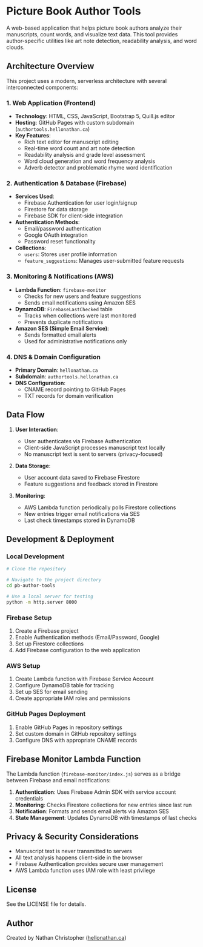 # Picture Book Author Tools

A web-based application that helps picture book authors analyze their manuscripts, count words, and visualize text data. This tool provides author-specific utilities like art note detection, readability analysis, and word clouds.

## Architecture Overview

This project uses a modern, serverless architecture with several interconnected components:

### 1. Web Application (Frontend)

- **Technology**: HTML, CSS, JavaScript, Bootstrap 5, Quill.js editor
- **Hosting**: GitHub Pages with custom subdomain (`authortools.hellonathan.ca`)
- **Key Features**:
  - Rich text editor for manuscript editing
  - Real-time word count and art note detection
  - Readability analysis and grade level assessment
  - Word cloud generation and word frequency analysis
  - Adverb detector and problematic rhyme word identification

### 2. Authentication & Database (Firebase)

- **Services Used**:
  - Firebase Authentication for user login/signup
  - Firestore for data storage
  - Firebase SDK for client-side integration
- **Authentication Methods**:
  - Email/password authentication
  - Google OAuth integration
  - Password reset functionality
- **Collections**:
  - `users`: Stores user profile information
  - `feature_suggestions`: Manages user-submitted feature requests

### 3. Monitoring & Notifications (AWS)

- **Lambda Function**: `firebase-monitor`
  - Checks for new users and feature suggestions
  - Sends email notifications using Amazon SES
- **DynamoDB**: `FirebaseLastChecked` table
  - Tracks when collections were last monitored
  - Prevents duplicate notifications
- **Amazon SES (Simple Email Service)**:
  - Sends formatted email alerts
  - Used for administrative notifications only

### 4. DNS & Domain Configuration

- **Primary Domain**: `hellonathan.ca` 
- **Subdomain**: `authortools.hellonathan.ca`
- **DNS Configuration**:
  - CNAME record pointing to GitHub Pages
  - TXT records for domain verification

## Data Flow

1. **User Interaction**:
   - User authenticates via Firebase Authentication
   - Client-side JavaScript processes manuscript text locally
   - No manuscript text is sent to servers (privacy-focused)

2. **Data Storage**:
   - User account data saved to Firebase Firestore
   - Feature suggestions and feedback stored in Firestore

3. **Monitoring**:
   - AWS Lambda function periodically polls Firestore collections
   - New entries trigger email notifications via SES
   - Last check timestamps stored in DynamoDB

## Development & Deployment

### Local Development

```bash
# Clone the repository

# Navigate to the project directory
cd pb-author-tools

# Use a local server for testing
python -m http.server 8000
```

### Firebase Setup

1. Create a Firebase project
2. Enable Authentication methods (Email/Password, Google)
3. Set up Firestore collections
4. Add Firebase configuration to the web application

### AWS Setup

1. Create Lambda function with Firebase Service Account
2. Configure DynamoDB table for tracking
3. Set up SES for email sending
4. Create appropriate IAM roles and permissions

### GitHub Pages Deployment

1. Enable GitHub Pages in repository settings
2. Set custom domain in GitHub repository settings
3. Configure DNS with appropriate CNAME records

## Firebase Monitor Lambda Function

The Lambda function (`firebase-monitor/index.js`) serves as a bridge between Firebase and email notifications:

1. **Authentication**: Uses Firebase Admin SDK with service account credentials
2. **Monitoring**: Checks Firestore collections for new entries since last run
3. **Notification**: Formats and sends email alerts via Amazon SES
4. **State Management**: Updates DynamoDB with timestamps of last checks

## Privacy & Security Considerations

- Manuscript text is never transmitted to servers
- All text analysis happens client-side in the browser
- Firebase Authentication provides secure user management
- AWS Lambda function uses IAM role with least privilege

## License

See the LICENSE file for details.

## Author

Created by Nathan Christopher ([hellonathan.ca](https://hellonathan.ca))
